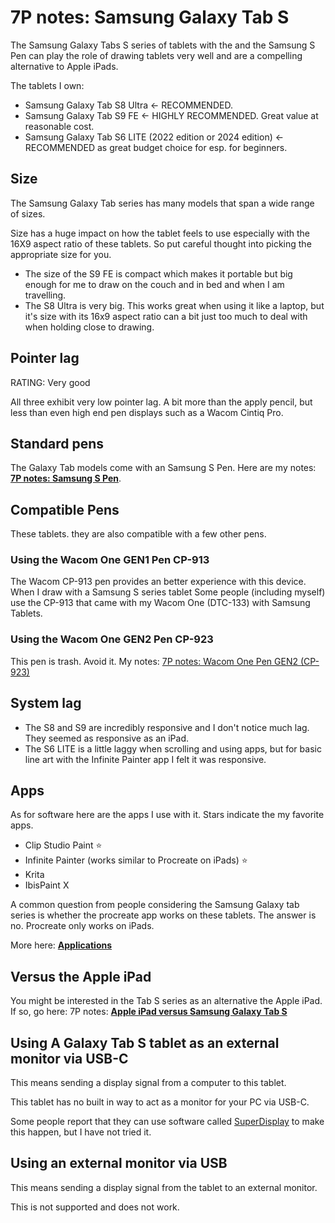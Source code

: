 # 7P notes: Samsung Galaxy Tab S

The Samsung Galaxy Tabs S series of tablets with the and the Samsung S Pen can play the role of drawing tablets very well and are a compelling alternative to Apple iPads.

The tablets I own:

* Samsung Galaxy Tab S8 Ultra <- RECOMMENDED.
* Samsung Galaxy Tab S9 FE <- HIGHLY RECOMMENDED. Great value at reasonable cost.
* Samsung Galaxy Tab S6 LITE (2022 edition or 2024 edition) <- RECOMMENDED as great budget choice for esp. for beginners.

## Size

The Samsung Galaxy Tab series has many models that span a wide range of sizes.

Size has a huge impact on how the tablet feels to use especially with the 16X9 aspect ratio of these tablets. So put careful thought into picking the appropriate size for you.

* The size of the S9 FE is compact which makes it portable but big enough for me to draw on the couch and in bed and when I am travelling.  &#x20;
* The S8 Ultra is very big. This works great when using it like a laptop, but it's size with its 16x9 aspect ratio can a bit just too much to deal with when holding close to drawing.

## Pointer lag

RATING: Very good

All three exhibit very low pointer lag. A bit more than the apply pencil, but less than even high end pen displays such as a Wacom Cintiq Pro.

## Standard pens

The Galaxy Tab models come with an Samsung S Pen. Here are my notes: [**7P notes: Samsung S Pen**](samsung-s-pen/7p-notes-samsung-s-pen.md).

## Compatible Pens

These tablets. they are also compatible with a few other pens.&#x20;

### Using the Wacom One GEN1 Pen CP-913

The Wacom CP-913 pen provides an better experience with this device. When I draw with a Samsung S series tablet  Some people (including myself) use the CP-913 that came with my Wacom One (DTC-133) with Samsung Tablets.

### Using the Wacom One GEN2 Pen CP-923

This pen is trash. Avoid it. My notes: [7P notes: Wacom One Pen GEN2 (CP-923)](../wacom/wacom-pen-models/7p-notes-wacom-cp-923.md)&#x20;

## System lag

* The S8 and S9 are incredibly responsive and I don't notice much lag. They seemed as responsive as an iPad.
* The S6 LITE is a little laggy when scrolling and using apps, but for basic line art with the Infinite Painter app I felt it was responsive.&#x20;

## Apps

As for software here are the apps I use with it. Stars indicate the my favorite apps.

* Clip Studio Paint ⭐
* Infinite Painter (works similar to Procreate on iPads) ⭐
* Krita
* IbisPaint X

A common question from people considering the Samsung Galaxy tab series is whether the procreate app works on these tablets. The answer is no. Procreate only works on iPads.

More here: [**Applications**](../../applications/)&#x20;

## Versus the Apple iPad

You might be interested in the Tab S series as an alternative the Apple iPad. If so, go here: 7P notes: [**Apple iPad versus Samsung Galaxy Tab S**](../apple/7p-notes-apple-ipad-versus-samsung-galaxy-tab-s.md)&#x20;

## Using A Galaxy Tab S tablet as an external monitor via USB-C

This means sending a display signal from a computer to this tablet.

This tablet has no built in way to act as a monitor for your PC via USB-C.

Some people report that they can use software called [SuperDisplay](https://superdisplay.app/) to make this happen, but I have not tried it.&#x20;

## Using an external monitor via USB

This means sending a display signal from the tablet to an external monitor.

This is not supported and does not work.
